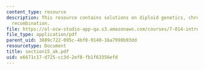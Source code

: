 ```yaml
---
content_type: resource
description: This resource contains solutions on diploid genetics, chromosomes and
  recombination.
file: https://ol-ocw-studio-app-qa.s3.amazonaws.com/courses/7-014-introductory-biology-spring-2005/e6671c17d725cc3d2ef8fb1f63356efd_section15_ak.pdf
file_type: application/pdf
parent_uid: 3889c722-095c-4bf0-9140-16a7998b93dd
resourcetype: Document
title: section15_ak.pdf
uid: e6671c17-d725-cc3d-2ef8-fb1f63356efd
---
```

